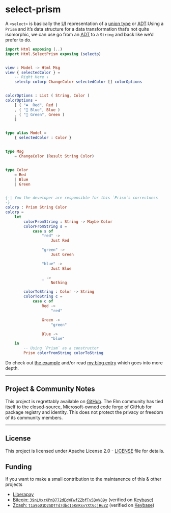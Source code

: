 # select-prism

A `<select>` is basically the <abbr title="user interface">UI</abbr> representation of a [union type](http://elm-lang.org/docs/syntax#union-types) or <abbr title="algebraic data type">ADT</abbr>.Using a `Prism` and it’s data structure for a data transformation that’s not quite isomorphic, we can use go from an <abbr title="algebraic data type">ADT</abbr> to a `String` and back like we’d prefer to do.


```elm
import Html exposing (..)
import Html.SelectPrism exposing (selectp)


view : Model -> Html Msg
view { selectedColor } =
    -- Right Here ↓
    selectp colorp ChangeColor selectedColor [] colorOptions


colorOptions : List ( String, Color )
colorOptions =
    [ ( "❤️  Red", Red )
    , ( "💙 Blue", Blue )
    , ( "💚 Green", Green )
    ]


type alias Model =
    { selectedColor : Color }


type Msg
    = ChangeColor (Result String Color)


type Color
    = Red
    | Blue
    | Green


{-| You the developer are responsible for this `Prism`s correctness
-}
colorp : Prism String Color
colorp =
    let
        colorFromString : String -> Maybe Color
        colorFromString s =
            case s of
                "red" ->
                    Just Red

                "green" ->
                    Just Green

                "blue" ->
                    Just Blue

                _ ->
                    Nothing

        colorToString : Color -> String
        colorToString c =
            case c of
                Red ->
                    "red"

                Green ->
                    "green"

                Blue ->
                    "blue"
    in
        -- Using `Prism` as a constructor
        Prism colorFromString colorToString
```

Do check out [the example](https://github.com/toastal/select-prism/blob/master/examples/HeartColors.elm) and/or read [my blog entry](https://toast.al/posts/2017-01-13-playing-with-prisms-for-the-not-so-isomorphic.html) which goes into more depth.

---

## Project & Community Notes

This project is regrettably available on [GitHub](https://github.com/toastal/select-prism). The Elm community has tied itself to the closed-source, Microsoft-owned code forge of GitHub for package registry and identity. This does not protect the privacy or freedom of its community members.

---

## License

This project is licensed under Apache License 2.0 - [LICENSE](./LICENSE) file for details.

## Funding

If you want to make a small contribution to the maintanence of this & other projects

- [Liberapay](https://liberapay.com/toastal/)
- [Bitcoin: `39nLVxrXPnD772dEqWFwfZZbfTv5BvV89y`](bitcoin://39nLVxrXPnD772dEqWFwfZZbfTv5BvV89y?message=Funding%20toastal%E2%80%99s%20Elm%20select-prism%20development
) (verified on [Keybase](https://keybase.io/toastal/sigchain#690220ca450a3e73ff800c3e059de111d9c1cd2fcdaf3d17578ad312093fff2c0f))
- [Zcash: `t1a9pD1D2SDTTd7dbc15KnKsyYXtGcjHuZZ`](zcash://t1a9pD1D2SDTTd7dbc15KnKsyYXtGcjHuZZ?message=Funding%20toastal%E2%80%99s%20Elm%20select-prism%20development) (verified on [Keybase](https://keybase.io/toastal/sigchain#65c0114a3c8ffb46e39e4d8b5ee0c06c9eb97a02c4f6c42a2b157ca83b8c47c70f))
